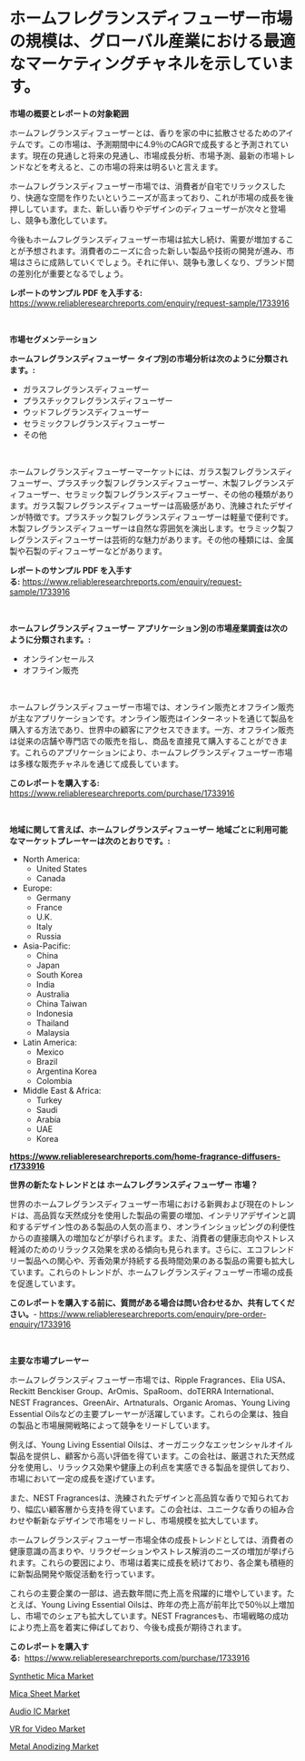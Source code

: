 <p><h1>ホームフレグランスディフューザー市場の規模は、グローバル産業における最適なマーケティングチャネルを示しています。</h1></p><p><strong>市場の概要とレポートの対象範囲</strong></p>
<p><p>ホームフレグランスディフューザーとは、香りを家の中に拡散させるためのアイテムです。この市場は、予測期間中に4.9％のCAGRで成長すると予測されています。現在の見通しと将来の見通し、市場成長分析、市場予測、最新の市場トレンドなどを考えると、この市場の将来は明るいと言えます。</p><p>ホームフレグランスディフューザー市場では、消費者が自宅でリラックスしたり、快適な空間を作りたいというニーズが高まっており、これが市場の成長を後押ししています。また、新しい香りやデザインのディフューザーが次々と登場し、競争も激化しています。</p><p>今後もホームフレグランスディフューザー市場は拡大し続け、需要が増加することが予想されます。消費者のニーズに合った新しい製品や技術の開発が進み、市場はさらに成熟していくでしょう。それに伴い、競争も激しくなり、ブランド間の差別化が重要となるでしょう。</p></p>
<p><strong>レポートのサンプル PDF を入手する:</strong> <a href="https://www.reliableresearchreports.com/enquiry/request-sample/1733916">https://www.reliableresearchreports.com/enquiry/request-sample/1733916</a></p>
<p>&nbsp;</p>
<p><strong>市場セグメンテーション</strong></p>
<p><strong>ホームフレグランスディフューザー タイプ別の市場分析は次のように分類されます。:</strong></p>
<p><ul><li>ガラスフレグランスディフューザー</li><li>プラスチックフレグランスディフューザー</li><li>ウッドフレグランスディフューザー</li><li>セラミックフレグランスディフューザー</li><li>その他</li></ul></p>
<p>&nbsp;</p>
<p><p>ホームフレグランスディフューザーマーケットには、ガラス製フレグランスディフューザー、プラスチック製フレグランスディフューザー、木製フレグランスディフューザー、セラミック製フレグランスディフューザー、その他の種類があります。ガラス製フレグランスディフューザーは高級感があり、洗練されたデザインが特徴です。プラスチック製フレグランスディフューザーは軽量で便利です。木製フレグランスディフューザーは自然な雰囲気を演出します。セラミック製フレグランスディフューザーは芸術的な魅力があります。その他の種類には、金属製や石製のディフューザーなどがあります。</p></p>
<p><strong>レポートのサンプル PDF を入手する:</strong>&nbsp;<a href="https://www.reliableresearchreports.com/enquiry/request-sample/1733916">https://www.reliableresearchreports.com/enquiry/request-sample/1733916</a></p>
<p>&nbsp;</p>
<p><strong> ホームフレグランスディフューザー アプリケーション別の市場産業調査は次のように分類されます。:</strong></p>
<p><ul><li>オンラインセールス</li><li>オフライン販売</li></ul></p>
<p>&nbsp;</p>
<p><p>ホームフレグランスディフューザー市場では、オンライン販売とオフライン販売が主なアプリケーションです。オンライン販売はインターネットを通じて製品を購入する方法であり、世界中の顧客にアクセスできます。一方、オフライン販売は従来の店舗や専門店での販売を指し、商品を直接見て購入することができます。これらのアプリケーションにより、ホームフレグランスディフューザー市場は多様な販売チャネルを通じて成長しています。</p></p>
<p><strong>このレポートを購入する:</strong>&nbsp; <a href="https://www.reliableresearchreports.com/purchase/1733916">https://www.reliableresearchreports.com/purchase/1733916</a></p>
<p>&nbsp;</p>
<p><strong>地域に関して言えば、ホームフレグランスディフューザー 地域ごとに利用可能なマーケットプレーヤーは次のとおりです。:</strong></p>
<p><ul>
    <li>
        North America:
        <ul>
            <li>United States</li>
            <li>Canada</li>
        </ul>
    </li>
    <li>
        Europe:
        <ul>
            <li>Germany</li>
            <li>France</li>
            <li>U.K.</li>
            <li>Italy</li>
            <li>Russia</li>
        </ul>
    </li>
    <li>
        Asia-Pacific:
        <ul>
            <li>China</li>
            <li>Japan</li>
            <li>South Korea</li>
            <li>India</li>
            <li>Australia</li>
            <li>China Taiwan</li>
            <li>Indonesia</li>
            <li>Thailand</li>
            <li>Malaysia</li>
        </ul>
    </li>
    <li>
        Latin America:
        <ul>
            <li>Mexico</li>
            <li>Brazil</li>
            <li>Argentina Korea</li>
            <li>Colombia</li>
        </ul>
    </li>
    <li>
        Middle East & Africa:
        <ul>
            <li>Turkey</li>
            <li>Saudi</li>
            <li>Arabia</li>
            <li>UAE</li>
            <li>Korea</li>
        </ul>
    </li>
    </ul></p>
<p><strong><a href="https://www.reliableresearchreports.com/home-fragrance-diffusers-r1733916">https://www.reliableresearchreports.com/home-fragrance-diffusers-r1733916</a></strong>&nbsp;</p>
<p><strong>世界の新たなトレンドとは ホームフレグランスディフューザー 市場？</strong></p>
<p><p>世界のホームフレグランスディフューザー市場における新興および現在のトレンドは、高品質な天然成分を使用した製品の需要の増加、インテリアデザインと調和するデザイン性のある製品の人気の高まり、オンラインショッピングの利便性からの直接購入の増加などが挙げられます。また、消費者の健康志向やストレス軽減のためのリラックス効果を求める傾向も見られます。さらに、エコフレンドリー製品への関心や、芳香効果が持続する長時間効果のある製品の需要も拡大しています。これらのトレンドが、ホームフレグランスディフューザー市場の成長を促進しています。</p></p>
<p><strong>このレポートを購入する前に、質問がある場合は問い合わせるか、共有してください。</strong>- <a href="https://www.reliableresearchreports.com/enquiry/pre-order-enquiry/1733916">https://www.reliableresearchreports.com/enquiry/pre-order-enquiry/1733916</a></p>
<p>&nbsp;</p>
<p><strong>主要な市場プレーヤー</strong></p>
<p><p>ホームフレグランスディフューザー市場では、Ripple Fragrances、Elia USA、Reckitt Benckiser Group、ArOmis、SpaRoom、doTERRA International、NEST Fragrances、GreenAir、Artnaturals、Organic Aromas、Young Living Essential Oilsなどの主要プレーヤーが活躍しています。これらの企業は、独自の製品と市場展開戦略によって競争をリードしています。</p><p>例えば、Young Living Essential Oilsは、オーガニックなエッセンシャルオイル製品を提供し、顧客から高い評価を得ています。この会社は、厳選された天然成分を使用し、リラックス効果や健康上の利点を実感できる製品を提供しており、市場において一定の成長を遂げています。</p><p>また、NEST Fragrancesは、洗練されたデザインと高品質な香りで知られており、幅広い顧客層から支持を得ています。この会社は、ユニークな香りの組み合わせや斬新なデザインで市場をリードし、市場規模を拡大しています。</p><p>ホームフレグランスディフューザー市場全体の成長トレンドとしては、消費者の健康意識の高まりや、リラクゼーションやストレス解消のニーズの増加が挙げられます。これらの要因により、市場は着実に成長を続けており、各企業も積極的に新製品開発や販促活動を行っています。</p><p>これらの主要企業の一部は、過去数年間に売上高を飛躍的に増やしています。たとえば、Young Living Essential Oilsは、昨年の売上高が前年比で50％以上増加し、市場でのシェアも拡大しています。NEST Fragrancesも、市場戦略の成功により売上高を着実に伸ばしており、今後も成長が期待されます。</p></p>
<p><strong>このレポートを購入する:</strong>&nbsp;&nbsp;<a href="https://www.reliableresearchreports.com/purchase/1733916">https://www.reliableresearchreports.com/purchase/1733916</a></p>
<p><p><a href="https://issuu.com/reportprime-2/docs/synthetic-mica-market-size-2030.pptx">Synthetic Mica Market</a></p><p><a href="https://issuu.com/reportprime-2/docs/mica-sheet-market-size-2030.pptx">Mica Sheet Market</a></p><p><a href="https://www.linkedin.com/pulse/audio-ic-market-analysis-sze-forecasted-period-from-2024-0c8ie?trackingId=h95okQ7ppZcrLsjtKPOC6Q%3D%3D">Audio IC Market</a></p><p><a href="https://github.com/arionmp/Market-Research-Report-List-2/blob/main/vr-for-video-market.md">VR for Video Market</a></p><p><a href="https://github.com/pgtimber/Market-Research-Report-List-2/blob/main/metal-anodizing-market.md">Metal Anodizing Market</a></p></p>